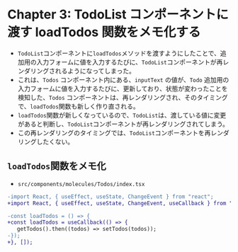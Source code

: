 # Chapter 3: TodoList コンポーネントに渡す loadTodos 関数をメモ化する

- `TodoList`コンポーネントに`loadTodos`メソッドを渡すようにしたことで、追加用の入力フォームに値を入力するたびに、`TodoList`コンポーネントが再レンダリングされるようになってしまった。
- これは、`Todos` コンポーネント内にある、`inputText` の値が、`Todo` 追加用の入力フォームに値を入力するたびに、更新しており、状態が変わったことを検知した、`Todos` コンポーネントは、再レンダリングされ、そのタイミングで、`loadTodos`関数も新しく作り直される。
- `loadTodos`関数が新しくなっているので、`TodoList`は、渡している値に変更があると判断し、`TodoList`コンポーネントが再レンダリングされてしまう。
- この再レンダリングのタイミングでは、`TodoList`コンポーネントを再レンダリングしたくない。

## `loadTodos`関数をメモ化

- `src/components/molecules/Todos/index.tsx`

```diff
-import React, { useEffect, useState, ChangeEvent } from "react";
+import React, { useEffect, useState, ChangeEvent, useCallback } from "react";
```

```diff
-const loadTodos = () => {
+const loadTodos = useCallback(() => {
   getTodos().then((todos) => setTodos(todos));
-});
+}, []);
```
